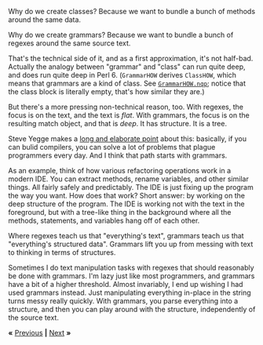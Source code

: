 Why do we create classes? Because we want to bundle a bunch of methods around
the same data.

Why do we create grammars? Because we want to bundle a bunch of regexes around
the same source text.

That's the technical side of it, and as a first approximation, it's not
half-bad. Actually the analogy between "grammar" and "class" can run quite
deep, and does run quite deep in Perl 6. (`GrammarHOW` derives `ClassHOW`,
which means that grammars are a kind of class. See
[`GrammarHOW.nqp`](https://github.com/rakudo/rakudo/blob/nom/src/Perl6/Metamodel/GrammarHOW.nqp);
notice that the class block is literally empty, that's how similar they are.)

But there's a more pressing non-technical reason, too. With regexes, the focus
is on the text, and the text is *flat*. With grammars, the focus is on the
resulting match object, and that is *deep*. It has structure. It is a tree.

Steve Yegge makes a [long and elaborate
point](http://steve-yegge.blogspot.se/2007/06/rich-programmer-food.html) about
this: basically, if you can bulid compilers, you can solve a lot of problems
that plague programmers every day. And I think that path starts with grammars.

As an example, think of how various refactoring operations work in a modern
IDE. You can extract methods, rename variables, and other similar things. All
fairly safely and predictably. The IDE is just fixing up the program the way
you want. How does that work? Short answer: by working on the deep structure of
the program. The IDE is working not with the text in the foreground, but with a
tree-like thing in the background where all the methods, statements, and
variables hang off of each other.

Where regexes teach us that "everything's text", grammars teach us that
"everything's structured data". Grammars lift you up from messing with text to
thinking in terms of structures.

Sometimes I do text manipulation tasks with regexes that should reasonably be
done with grammars. I'm lazy just like most programmers, and grammars have a
bit of a higher threshold. Almost invariably, I end up wishing I had used
grammars instead. Just manipulating everything in-place in the string turns
messy really quickly. With grammars, you parse everything into a structure, and
then you can play around with the structure, independently of the source text.

**«** [Previous](SCRAPING.md) **|** [Next](HIGHLIGHT.md) **»**
